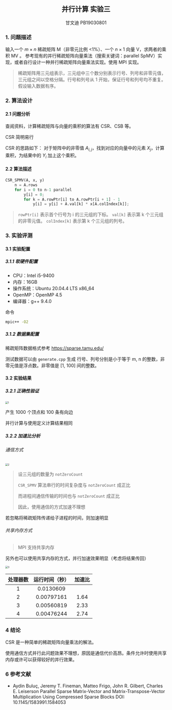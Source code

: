 ## <center>并行计算	实验三</center>

<center>甘文迪	PB19030801</center>

### 1. 问题描述

输入一个 $m\times n$ 稀疏矩阵 M（非零元比例 <1%）、一个 $n\times1$ 向量 V，求两者的乘积 MV 。
参考现有的并行稀疏矩阵向量乘法（搜索关键词：parallel SpMV）实现，或者自行设计一种并行稀疏矩阵向量乘法实现。使用 MPI 实现。

> 稀疏矩阵用三元组表示，三元组中三个数分别表示行号、列号和非零元值，三元组之间以空格分隔。行号和列号从 1 开始，保证行号和列号均不重复。假设输入数据有序。



### 2. 算法设计

#### 2.1 问题分析

查阅资料，计算稀疏矩阵与向量的乘积的算法有 CSR、CSB 等。

CSR 简明易行

CSR 的思路如下：
对于矩阵中的非零值 $A_{i,j}$，找到对应的向量中的元素 $X_j$，计算乘积，为结果中的 $Y_i$ 加上这个乘积。



#### 2.2 算法描述

```python
CSR_SPMV(A, x, y)
    n = A.rows
    for i = 0 to n-1 parallel
        y[i] = 0;
        for k = A.rowPtr[i] to A.rowPtr[i + 1] - 1
            y[i] = y[i] + A.val[k] * x[A.colIndex[k]];
```

> `rowPtr[i]` 表示首个行号为 i 的三元组的下标。
> `val[k]` 表示第 k 个三元组的非零元值。
> `colIndex[k]` 表示第 k 个三元组的列号。





### 3. 实验评测

#### 3.1 实验配置

##### 3.1.1 软硬件配置

+ CPU：Intel i5-9400
+ 内存：16GB
+ 操作系统：Ubuntu 20.04.4 LTS x86_64
+ OpenMP：OpenMP 4.5
+ 编译器：g++ 9.4.0

命令

```bash
mpic++ -O2
```

##### 3.1.2 数据集配置

稀疏矩阵数据格式参考 https://sparse.tamu.edu/

测试数据可以由 `generate.cpp` 生成
行号、列号分别是小于等于 m, n 的整数，非零元值是浮点数。非零值是 [1, 100] 间的整数。



#### 3.2 实验结果

##### 3.2.1 正确性验证

<img src="/home/gwd/文档/大三下/并行计算/实验/3/image/1.png" alt="1" style="zoom:50%;" />

产生 1000 个顶点和 100 条有向边

并行计算与使用定义计算结果相同



##### 3.2.2 加速比分析

###### 通信方式

<img src="/home/gwd/文档/大三下/并行计算/实验/3/image/2.png" alt="2" style="zoom:50%;" />

>
> 设三元组的数量为 `notZeroCount`
>
> `CSR_SPMV` 算法串行的时间复杂度与 `notZeroCount` 成正比
>
> 而进程间通信传输的时间也与 `notZeroCount` 成正比
>
> 因此，使用通信的方式加速不理想
>

若忽略将稀疏矩阵传递给子进程的时间，则加速明显



###### 共享内存方式

> MPI 支持共享内存

另外也可以使用共享内存的方式，并行加速效果明显（考虑将结果传回）

<img src="/home/gwd/文档/大三下/并行计算/实验/3/image/3.png" alt="3" style="zoom:50%;" />

| 处理器数 | 运行时间（秒） | 加速比 |
| :------: | :------------: | :----: |
|    1     |   0.0130609    |        |
|    2     |   0.00797161   |  1.64  |
|    3     |   0.00560819   |  2.33  |
|    4     |   0.00476244   |  2.74  |



<!--3.2.3 可扩放性分析
3.2.4 工作量效率分析
3.2.5 消融实验
3.2.6 性能建模-->



### 4 结论

CSR 是一种简单的稀疏矩阵向量乘法的解法。

使用通信方式并行此问题效果不理想，原因是通信代价高昂。条件允许时使用共享内存或许可以获得较好的并行效果。



<!--5 致谢-->

### 6 参考文献

+ Aydin Buluç, Jeremy T. Fineman, Matteo Frigo, John R. Gilbert, Charles E. Leiserson
  Parallel Sparse Matrix-Vector and Matrix-Transpose-Vector Multiplication Using Compressed Sparse Blocks
  DOI: 10.1145/1583991.1584053
